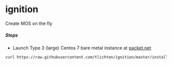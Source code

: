 # ignition

Create MOS on the fly

##### Steps
- Launch Type 3 (large) Centos 7 bare metal instance at [packet.net](http://packet.net)
```bash
curl https://raw.githubusercontent.com/tlichten/ignition/master/install.sh | sh
```
